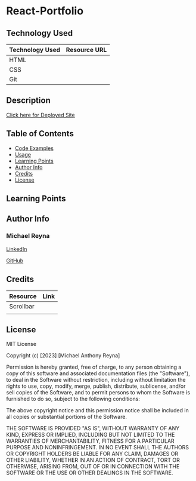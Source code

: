 # React-Portfolio
## Technology Used

| Technology Used         | Resource URL           | 
| ------------- |:-------------:| 
| HTML    |  | 
| CSS     |       |   
| Git |      |  

## Description

[Click here for Deployed Site]()




## Table of Contents 
* [Code Examples](#code-examples)
* [Usage](#usage)
* [Learning Points](#learning-points)
* [Author Info](#author-info)
* [Credits](#credits)
* [License](#license)

## Learning Points



## Author Info

### Michael Reyna
[LinkedIn]()

[GitHub]()
## Credits 

|Resource | Link |
|-------|:-------:|
|Scrollbar |  |
|      |    |
## License
MIT License

Copyright (c) [2023] [Michael Anthony Reyna]

Permission is hereby granted, free of charge, to any person obtaining a copy
of this software and associated documentation files (the "Software"), to deal
in the Software without restriction, including without limitation the rights
to use, copy, modify, merge, publish, distribute, sublicense, and/or sell
copies of the Software, and to permit persons to whom the Software is
furnished to do so, subject to the following conditions:

The above copyright notice and this permission notice shall be included in all
copies or substantial portions of the Software.

THE SOFTWARE IS PROVIDED "AS IS", WITHOUT WARRANTY OF ANY KIND, EXPRESS OR
IMPLIED, INCLUDING BUT NOT LIMITED TO THE WARRANTIES OF MERCHANTABILITY,
FITNESS FOR A PARTICULAR PURPOSE AND NONINFRINGEMENT. IN NO EVENT SHALL THE
AUTHORS OR COPYRIGHT HOLDERS BE LIABLE FOR ANY CLAIM, DAMAGES OR OTHER
LIABILITY, WHETHER IN AN ACTION OF CONTRACT, TORT OR OTHERWISE, ARISING FROM,
OUT OF OR IN CONNECTION WITH THE SOFTWARE OR THE USE OR OTHER DEALINGS IN THE
SOFTWARE.